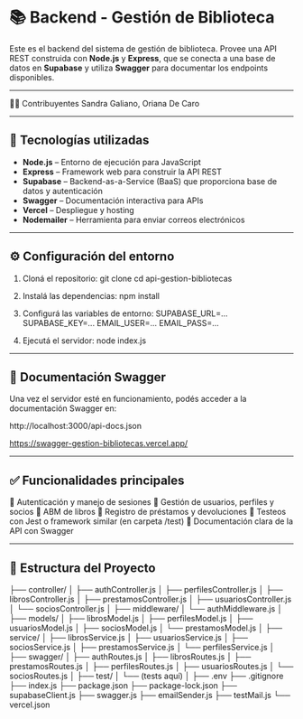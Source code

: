 # 📚 Backend - Gestión de Biblioteca

Este es el backend del sistema de gestión de biblioteca. Provee una API REST construida con **Node.js** y **Express**, que se conecta a una base de datos en **Supabase** y utiliza **Swagger** para documentar los endpoints disponibles.

---

👩‍💻 Contribuyentes
Sandra Galiano,
Oriana De Caro

---

## 🚀 Tecnologías utilizadas

- **Node.js** – Entorno de ejecución para JavaScript
- **Express** – Framework web para construir la API REST
- **Supabase** – Backend-as-a-Service (BaaS) que proporciona base de datos y autenticación
- **Swagger** – Documentación interactiva para APIs
- **Vercel** – Despliegue y hosting
- **Nodemailer** – Herramienta para enviar correos electrónicos

---

## ⚙️ Configuración del entorno

1. Cloná el repositorio:
   git clone <api-gestion-bibliotecas>
   cd api-gestion-bibliotecas

2. Instalá las dependencias:
   npm install

3. Configurá las variables de entorno:
   SUPABASE_URL=...
   SUPABASE_KEY=...
   EMAIL_USER=...
   EMAIL_PASS=...

4. Ejecutá el servidor:
   node index.js

---

## 📘 Documentación Swagger

Una vez el servidor esté en funcionamiento, podés acceder a la documentación Swagger en:

http://localhost:3000/api-docs.json

https://swagger-gestion-bibliotecas.vercel.app/

---

## ✅ Funcionalidades principales

🔐 Autenticación y manejo de sesiones
👥 Gestión de usuarios, perfiles y socios
📖 ABM de libros
📆 Registro de préstamos y devoluciones
🧪 Testeos con Jest o framework similar (en carpeta /test)
📄 Documentación clara de la API con Swagger

---

## 📁 Estructura del Proyecto

├── controller/
│ ├── authController.js
│ ├── perfilesController.js
│ ├── librosController.js
│ ├── prestamosController.js
│ ├── usuariosController.js
│ └── sociosController.js
│
├── middleware/
│ └── authMiddleware.js
│
├── models/
│ ├── librosModel.js
│ ├── perfilesModel.js
│ ├── usuariosModel.js
│ ├── sociosModel.js
│ └── prestamosModel.js
│
├── service/
│ ├── librosService.js
│ ├── usuariosService.js
│ ├── sociosService.js
│ ├── prestamosService.js
│ └── perfilesService.js
│
├── swagger/
│ ├── authRoutes.js
│ ├── librosRoutes.js
│ ├── prestamosRoutes.js
│ ├── perfilesRoutes.js
│ ├── usuariosRoutes.js
│ └── sociosRoutes.js
│
├── test/
│ └── (tests aquí)
│
├── .env
├── .gitignore
├── index.js
├── package.json
├── package-lock.json
├── supabaseClient.js
├── swagger.js
├── emailSender.js
├── testMail.js
└── vercel.json
